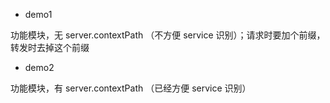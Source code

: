 


* demo1

功能模块，无 server.contextPath （不方便 service 识别）；请求时要加个前缀，转发时去掉这个前缀


* demo2

功能模块，有 server.contextPath （已经方便 service 识别）